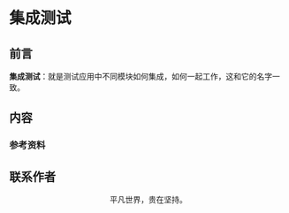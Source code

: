 # 集成测试

## 前言

**集成测试**：就是测试应用中不同模块如何集成，如何一起工作，这和它的名字一致。

## 内容

### 参考资料

## 联系作者

<div align="center">
    <p>
        平凡世界，贵在坚持。
    </p>
    <img :src="$withBase('/about/contact.png')" />
</div>
